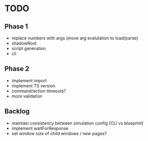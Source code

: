 # TODO

## Phase 1

- replace numbers with args (move arg evalulation to load/parse)
- shadowRoot
- script generation
- cli

## Phase 2

- implement import
- implement TS version 
- command/action timeouts?
- more validation

## Backlog
- maintain consistency between simulation config (CLI vs blueprint)
- implement waitForResponse
- set window size of child windows / new pages?